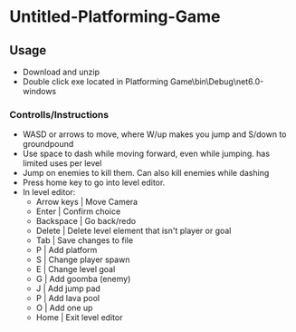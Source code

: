 # Untitled-Platforming-Game
## Usage ##
* Download and unzip
* Double click exe located in Platforming Game\bin\Debug\net6.0-windows
### Controlls/Instructions ###
* WASD or arrows to move, where W/up makes you jump and S/down to groundpound
* Use space to dash while moving forward, even while jumping. has limited uses per level
* Jump on enemies to kill them. Can also kill enemies while dashing
* Press home key to go into level editor.
* In level editor:
  * Arrow keys | Move Camera
  * Enter | Confirm choice
  * Backspace | Go back/redo
  * Delete | Delete level element that isn't player or goal
  * Tab | Save changes to file
  * P | Add platform
  * S | Change player spawn
  * E | Change level goal
  * G | Add goomba (enemy)
  * J | Add jump pad
  * P | Add lava pool
  * O | Add one up
  * Home | Exit level editor
